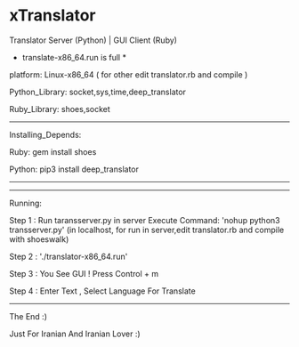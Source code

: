 # xTranslator
Translator Server (Python) | GUI Client (Ruby)

* translate-x86_64.run is full *

platform: Linux-x86_64 ( for other edit translator.rb and compile )

Python_Library: socket,sys,time,deep_translator

Ruby_Library: shoes,socket
________________________________________________________
Installing_Depends: 

Ruby: gem install shoes

Python: pip3 install deep_translator

________________________________________________________

--------------------------------------------------------
Running:

Step 1 : Run taransserver.py in server Execute Command: 'nohup python3 transserver.py' (in localhost, for run in server,edit translator.rb and compile with shoeswalk)

Step 2 : './translator-x86_64.run'

Step 3 : You See GUI ! Press Control + m

Step 4 : Enter Text , Select Language For Translate

--------------------------------------------------------

The End :)

Just For Iranian And Iranian Lover :)

